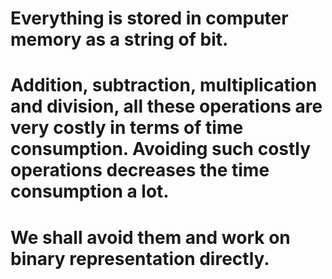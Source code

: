 # Everything is stored in computer memory as a string of bit.
# Addition, subtraction, multiplication and division, all these operations are very costly in terms of time consumption. Avoiding such costly operations decreases the time consumption a lot.
# We shall avoid them and work on binary representation directly.
